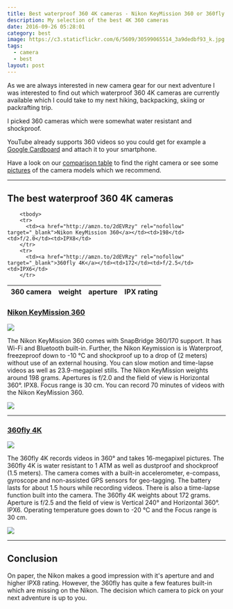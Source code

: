 ```yaml
---
title: Best waterproof 360 4K cameras - Nikon KeyMission 360 or 360fly 4K
description: My selection of the best 4K 360 cameras
date: 2016-09-26 05:28:01
category: best
image: https://c3.staticflickr.com/6/5609/30599065514_3a9dedbf93_k.jpg
tags:
  - camera
  - best
layout: post
---
```

As we are always interested in new camera gear for our next adventure I was interested to find out which waterproof 360 4K cameras are currently available which I could take to my next hiking, backpacking, skiing or packrafting trip.

I picked 360 cameras which were somewhat water resistant and shockproof.

YouTube already supports 360 videos so you could get for example a <a href="http://amzn.to/2eRm0Kz" rel="nofollow" target="_blank">Google Cardboard</a> and attach it to your smartphone.

Have a look on our <a href="#list">comparison table</a> to find the right camera or see some <a href="#example">pictures</a> of the camera models which we recommend.


---

<amp-img src="https://c3.staticflickr.com/6/5609/30599065514_3a9dedbf93_k.jpg" width="2048" height="1365" alt="Best 360 4K waterproof camera"></amp-img>


<!--more-->

<h2 id="list">The best waterproof 360 4K cameras</h2>
<div class="table-responsive">
<table class="table table-hover table-bordered list_items_3">
        <thead>
             <tr>
                <th>360 camera</th><th>weight</th><th>aperture</th><th>IPX rating</th>
             </tr>
        </thead>

        <tbody>
        <tr>
          <td><a href="http://amzn.to/2dEVRzy" rel="nofollow" target="_blank">Nikon KeyMission 360</a></td><td>198</td><td>f/2.0</td><td>IPX8</td>
        </tr>
        <tr>
          <td><a href="http://amzn.to/2dEVRzy" rel="nofollow" target="_blank">360fly 4K</a></td><td>172</td><td>f/2.5</td><td>IPX6</td>
        </tr>
</tbody>
</table>
</div>

<h3 id="example"><a href="http://amzn.to/2eQufFk" target="_blank" rel="nofollow">Nikon KeyMission 360</a></h3>
<a target="_blank"  href="https://www.amazon.com/gp/product/B01ASDP1SY/ref=as_li_tl?ie=UTF8&camp=1789&creative=9325&creativeASIN=B01ASDP1SY&linkCode=as2&tag=hikeve-20&linkId=4815e279d6ba8280e7178a69581358ab" rel="nofollow"><img border="0" src="//ws-na.amazon-adsystem.com/widgets/q?_encoding=UTF8&MarketPlace=US&ASIN=B01ASDP1SY&ServiceVersion=20070822&ID=AsinImage&WS=1&Format=_SL250_&tag=hikeve-20" ></a><img src="//ir-na.amazon-adsystem.com/e/ir?t=hikeve-20&l=am2&o=1&a=B01ASDP1SY" width="1" height="1" border="0" alt="Nikon KeyMission 360" style="border:none !important; margin:0px !important;" />

The Nikon KeyMission 360 comes with SnapBridge 360/170 support. It has Wi-Fi and Bluetooth built-in. Further, the Nikon Keymission is is Waterproof, freezeproof down to -10 °C and shockproof up to a drop of (2 meters) without use of an external housing. You can slow motion and time-lapse videos as well as 23.9-megapixel stills. The Nikon KeyMission weights around 198 grams. Apertures is f/2.0 and the field of view is Horizontal 360°. IPX8. Focus range is 30 cm. You can record 70 minutes of videos with the Nikon KeyMission 360.

<a href="http://amzn.to/2eQufFk" rel="nofollow" target="blank"><img src="http://www.hikeventures.com/buy.gif"></a>
<!--more-->
<hr>

<h3><a href="http://amzn.to/2f6NMq6" target="_blank" rel="nofollow">360fly 4K</a></h3>
<a target="_blank"  href="https://www.amazon.com/gp/product/B01G95INDK/ref=as_li_tl?ie=UTF8&camp=1789&creative=9325&creativeASIN=B01G95INDK&linkCode=as2&tag=hikeve-20&linkId=b2cfb1ae1e8efaacd0b52a3895d8c211" rel="nofollow"><img border="0" src="//ws-na.amazon-adsystem.com/widgets/q?_encoding=UTF8&MarketPlace=US&ASIN=B01G95INDK&ServiceVersion=20070822&ID=AsinImage&WS=1&Format=_SL250_&tag=hikeve-20" ></a><img src="//ir-na.amazon-adsystem.com/e/ir?t=hikeve-20&l=am2&o=1&a=B01G95INDK" width="1" height="1" border="0" alt="360fly 4K" style="border:none !important; margin:0px !important;" />

The 360fly 4K records videos in 360° and takes 16-megapixel pictures. The 360fly 4K is water resistant to 1 ATM as well as dustproof and shockproof (1.5 meters). The camera comes with a built-in accelerometer, e-compass, gyroscope and non-assisted GPS sensors for geo-tagging. The battery lasts for about 1.5 hours while recording videos. There is also a time-lapse function built into the camera. The 360fly 4K weights about 172 grams. Aperture is f/2.5 and the field of view is Vertical 240° and Horizontal 360°. IPX6. Operating temperature goes down to -20 °C and the Focus range is 30 cm.

<a href="http://amzn.to/2f6NMq6" rel="nofollow" target="blank"><img src="http://www.hikeventures.com/buy.gif"></a>

<hr>

<h2>Conclusion</h2>
On paper, the Nikon makes a good impression with it's aperture and and higher IPX8 rating. However, the 360fly has quite a few features built-in which are missing on the Nikon. The decision which camera to pick on your next adventure is up to you.
